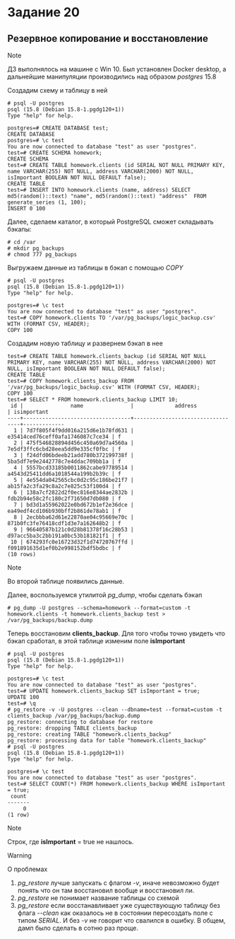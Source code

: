 # Задание 20
## Резервное копирование и восстановление 
> [!NOTE]
> ДЗ выполнялось на машине с Win 10. Был установлен Docker desktop, а дальнейшие манипуляции производились над образом *postgres* 15.8

Создадим схему и таблицу в ней
```
# psql -U postgres
psql (15.8 (Debian 15.8-1.pgdg120+1))
Type "help" for help.

postgres=# CREATE DATABASE test;
CREATE DATABASE
postgres=# \c test
You are now connected to database "test" as user "postgres".
test=# CREATE SCHEMA homework;
CREATE SCHEMA
test=# CREATE TABLE homework.clients (id SERIAL NOT NULL PRIMARY KEY, name VARCHAR(255) NOT NULL, address VARCHAR(2000) NOT NULL, isImportant BOOLEAN NOT NULL DEFAULT false);
CREATE TABLE
test=# INSERT INTO homework.clients (name, address) SELECT md5(random()::text) "name", md5(random()::text) "address"  FROM generate_series (1, 100);
INSERT 0 100
```
Далее, сделаем каталог, в который PostgreSQL сможет складывать бэкапы:
```
# cd /var
# mkdir pg_backups
# chmod 777 pg_backups
```
Выгружаем данные из таблицы в бэкап с помощью *COPY*
```
# psql -U postgres
psql (15.8 (Debian 15.8-1.pgdg120+1))
Type "help" for help.

postgres=# \c test
You are now connected to database "test" as user "postgres".
test=# COPY homework.clients TO '/var/pg_backups/logic_backup.csv' WITH (FORMAT CSV, HEADER);
COPY 100
```
Создадим новую таблицу и развернем бэкап в нее
```
test=# CREATE TABLE homework.clients_backup (id SERIAL NOT NULL PRIMARY KEY, name VARCHAR(255) NOT NULL, address VARCHAR(2000) NOT NULL, isImportant BOOLEAN NOT NULL DEFAULT false);
CREATE TABLE
test=# COPY homework.clients_backup FROM '/var/pg_backups/logic_backup.csv' WITH (FORMAT CSV, HEADER);
COPY 100
test=# SELECT * FROM homework.clients_backup LIMIT 10;
 id |               name               |             address              | isimportant 
----+----------------------------------+----------------------------------+-------------
  1 | 7d7f805f4f9dd016a215d6e1b78fd631 | e35414ced76ceff0afa1746087c7ce34 | f
  2 | 475f546828894d456c450a69d7a4560a | 7e5df3ffc6cbd28eea5dd9e335cf0fbc | f
  3 | f24dfd06bdeeb21add780b372199738f | 5ba5df7e9e2442778c7e4ddac709bb1a | f
  4 | 5557bcd33185b0011862cabe97789514 | a4543d25411dd6a1018544a199b2b39c | f
  5 | 4e554da042565cbc0d2c95c186be21f7 | ab15fa2c3fa29c8a2c7e825c53f100d4 | f
  6 | 138a7cf2822d2f0ec816e8344ae2832b | fdb2b94e58c2fc180c2f71650d7db080 | f
  7 | bd3d1a55962022e0bd672b1ef2e36dce | ea49edf4cd106b930bff2b861de78ab1 | f
  8 | 2ecbbba62d61e22870ae04c95669e70c | 871b0fc3fe76418cdf1d3e7a162648b2 | f
  9 | 96640587b121c0d28b81378f16c28b53 | d97acc5ba3c2bb191a0bc53b181821f1 | f
 10 | 674293fc0e16723d32f1d74720767ffd | f091891635d1ef0b2e998152bdf5bdbc | f
(10 rows)
```
> [!NOTE]
> Во второй таблице появились данные.

Далее, воспользуемся утилитой *pg_dump*, чтобы сделать бэкап
```
# pg_dump -U postgres --schema=homework --format=custom -t homework.clients -t homework.clients_backup test > /var/pg_backups/backup.dump
```
Теперь восстановим **clients_backup**. Для того чтобы точно увидеть что бэкап сработал, в этой таблице изменим поле **isImportant**
```
# psql -U postgres
psql (15.8 (Debian 15.8-1.pgdg120+1))
Type "help" for help.

postgres=# \c test
You are now connected to database "test" as user "postgres".
test=# UPDATE homework.clients_backup SET isImportant = true;
UPDATE 100
test=# \q
# pg_restore -v -U postgres --clean --dbname=test --format=custom -t clients_backup /var/pg_backups/backup.dump
pg_restore: connecting to database for restore
pg_restore: dropping TABLE clients_backup
pg_restore: creating TABLE "homework.clients_backup"
pg_restore: processing data for table "homework.clients_backup"
# psql -U postgres
psql (15.8 (Debian 15.8-1.pgdg120+1))
Type "help" for help.

postgres=# \c test
You are now connected to database "test" as user "postgres".
test=# SELECT COUNT(*) FROM homework.clients_backup WHERE isImportant = true;
 count 
-------
     0
(1 row)
```
> [!NOTE]
> Строк, где **isImportant** = true не нашлось.

> [!WARNING]
> О проблемах
> 1. *pg_restore* лучше запускать с флагом *-v*, иначе невозможно будет понять что он там восстановил вообще и восстановил ли.
> 2. *pg_restore* не понимает название таблицы со схемой
> 3. *pg_restore* если восстанавливает уже существующую таблицу без флага *--clean* как оказалось не в состоянии пересоздать поле с типом *SERIAL*. И без *-v* не говорит что свалился в ошибку.
> В общем, дамп было сделать в сотню раз проще.
